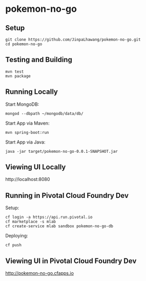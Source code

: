 # pokemon-no-go

## Setup

```
git clone https://github.com/JinpaLhawang/pokemon-no-go.git
cd pokemon-no-go
```

## Testing and Building

```
mvn test
mvn package
```

## Running Locally

Start MongoDB:
```
mongod --dbpath ~/mongodb/data/db/
```

Start App via Maven:
```
mvn spring-boot:run
```

Start App via Java:
```
java -jar target/pokemon-no-go-0.0.1-SNAPSHOT.jar
```

## Viewing UI Locally

http://localhost:8080

## Running in Pivotal Cloud Foundry Dev

Setup:
```
cf login -a https://api.run.pivotal.io
cf marketplace -s mlab
cf create-service mlab sandbox pokemon-no-go-db
```

Deploying:
```
cf push
```

## Viewing UI in Pivotal Cloud Foundry Dev

http://pokemon-no-go.cfapps.io
